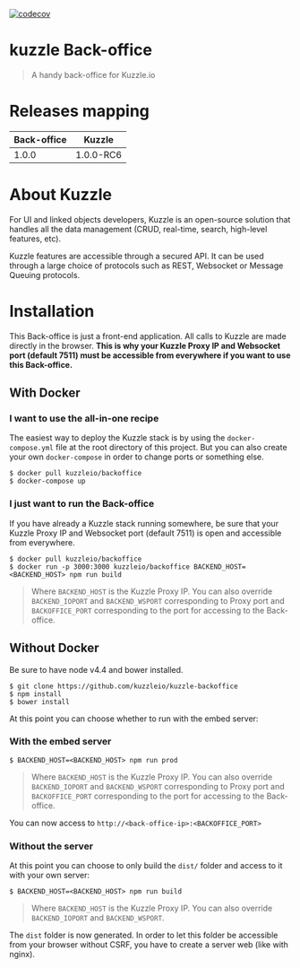 [![codecov](https://codecov.io/gh/kuzzleio/kuzzle-backoffice/branch/master/graph/badge.svg)](https://codecov.io/gh/kuzzleio/kuzzle-backoffice)


# kuzzle Back-office

> A handy back-office for Kuzzle.io

# Releases mapping
| Back-office  | Kuzzle |
|---|---|
| 1.0.0 | 1.0.0-RC6 |


# About Kuzzle
For UI and linked objects developers, Kuzzle is an open-source solution that handles all the data management
(CRUD, real-time, search, high-level features, etc).

Kuzzle features are accessible through a secured API. It can be used through a large choice of protocols such as REST, Websocket or Message Queuing protocols.

# Installation

This Back-office is just a front-end application. All calls to Kuzzle are made directly in the browser. **This is why your Kuzzle Proxy IP and Websocket port (default 7511) must be accessible from everywhere if you want to use this Back-office.**

## With Docker
### I want to use the all-in-one recipe
The easiest way to deploy the Kuzzle stack is by using the `docker-compose.yml` file at the root directory of this project. But you can also create your own `docker-compose` in order to change ports or something else.

```
$ docker pull kuzzleio/backoffice
$ docker-compose up
```

### I just want to run the Back-office
If you have already a Kuzzle stack running somewhere, be sure that your Kuzzle Proxy IP and Websocket port (default 7511) is open and accessible from everywhere.

```
$ docker pull kuzzleio/backoffice
$ docker run -p 3000:3000 kuzzleio/backoffice BACKEND_HOST=<BACKEND_HOST> npm run build
```
>Where `BACKEND_HOST` is the Kuzzle Proxy IP. You can also override `BACKEND_IOPORT` and `BACKEND_WSPORT` corresponding to Proxy port and `BACKOFFICE_PORT` corresponding to the port for accessing to the Back-office.

## Without Docker
Be sure to have node v4.4 and bower installed.

```
$ git clone https://github.com/kuzzleio/kuzzle-backoffice
$ npm install
$ bower install
```

At this point you can choose whether to run with the embed server:

### With the embed server
```
$ BACKEND_HOST=<BACKEND_HOST> npm run prod
```
>Where `BACKEND_HOST` is the Kuzzle Proxy IP. You can also override `BACKEND_IOPORT` and `BACKEND_WSPORT` corresponding to Proxy port and `BACKOFFICE_PORT` corresponding to the port for accessing to the Back-office.

You can now access to `http://<back-office-ip>:<BACKOFFICE_PORT>`

### Without the server
At this point you can choose to only build the `dist/` folder and access to it with your own server:
```
$ BACKEND_HOST=<BACKEND_HOST> npm run build
```
>Where `BACKEND_HOST` is the Kuzzle Proxy IP. You can also override `BACKEND_IOPORT` and `BACKEND_WSPORT`.

The `dist` folder is now generated. In order to let this folder be accessible from your browser without CSRF, you have to create a server web (like with nginx).
